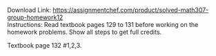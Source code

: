 Download Link: https://assignmentchef.com/product/solved-math307-group-homework12
<br>
Instructions: Read textbook pages 129 to 131 before working on the homework problems. Show all steps to get full credits.

Textbook page 132 #1,2,3.